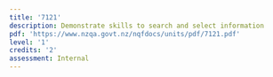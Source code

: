 ```yaml
---
title: '7121'
description: Demonstrate skills to search and select information
pdf: 'https://www.nzqa.govt.nz/nqfdocs/units/pdf/7121.pdf'
level: '1'
credits: '2'
assessment: Internal
---
```


